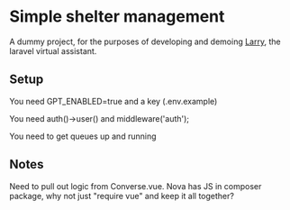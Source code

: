 # Simple shelter management

A dummy project, for the purposes of developing and demoing [Larry](https://github.com/JasonHorsleyTech/Larry), the laravel virtual assistant.

## Setup
You need GPT_ENABLED=true and a key (.env.example)

You need auth()->user() and middleware('auth');

You need to get queues up and running

## Notes
Need to pull out logic from Converse.vue. Nova has JS in composer package, why not just "require vue" and keep it all together?
